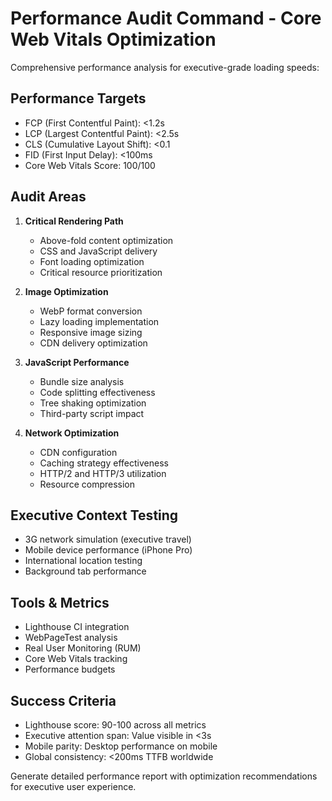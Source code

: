 # Performance Audit Command - Core Web Vitals Optimization

Comprehensive performance analysis for executive-grade loading speeds:

## Performance Targets
- FCP (First Contentful Paint): <1.2s
- LCP (Largest Contentful Paint): <2.5s  
- CLS (Cumulative Layout Shift): <0.1
- FID (First Input Delay): <100ms
- Core Web Vitals Score: 100/100

## Audit Areas
1. **Critical Rendering Path**
   - Above-fold content optimization
   - CSS and JavaScript delivery
   - Font loading optimization
   - Critical resource prioritization

2. **Image Optimization**
   - WebP format conversion
   - Lazy loading implementation
   - Responsive image sizing
   - CDN delivery optimization

3. **JavaScript Performance**
   - Bundle size analysis
   - Code splitting effectiveness
   - Tree shaking optimization
   - Third-party script impact

4. **Network Optimization**
   - CDN configuration
   - Caching strategy effectiveness
   - HTTP/2 and HTTP/3 utilization
   - Resource compression

## Executive Context Testing
- 3G network simulation (executive travel)
- Mobile device performance (iPhone Pro)
- International location testing
- Background tab performance

## Tools & Metrics
- Lighthouse CI integration
- WebPageTest analysis
- Real User Monitoring (RUM)
- Core Web Vitals tracking
- Performance budgets

## Success Criteria
- Lighthouse score: 90-100 across all metrics
- Executive attention span: Value visible in <3s
- Mobile parity: Desktop performance on mobile
- Global consistency: <200ms TTFB worldwide

Generate detailed performance report with optimization recommendations for executive user experience.